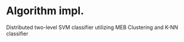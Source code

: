 # Algorithm impl.

Distributed two-level SVM classifier utilizing MEB Clustering and K-NN classifier
